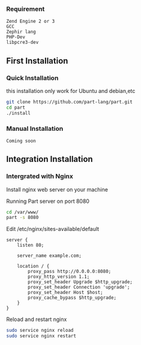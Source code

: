 ### Requirement
```
Zend Engine 2 or 3
GCC
Zephir lang
PHP-Dev
libpcre3-dev
```

## First Installation

### Quick Installation
this installation only work for Ubuntu and debian,etc
```bash
git clone https://github.com/part-lang/part.git
cd part
./install
```

### Manual Installation
```
Coming soon
```



## Integration Installation

### Intergrated with Nginx

Install nginx web server on your machine

Running Part server on port 8080

```bash
cd /var/www/
part -s 8080
```

Edit /etc/nginx/sites-available/default
```nginx
server {
    listen 80;

    server_name example.com;

    location / {
        proxy_pass http://0.0.0.0:8080;
        proxy_http_version 1.1;
        proxy_set_header Upgrade $http_upgrade;
        proxy_set_header Connection 'upgrade';
        proxy_set_header Host $host;
        proxy_cache_bypass $http_upgrade;
    }
}
```

Reload and restart nginx
```bash
sudo service nginx reload
sudo service nginx restart
```
